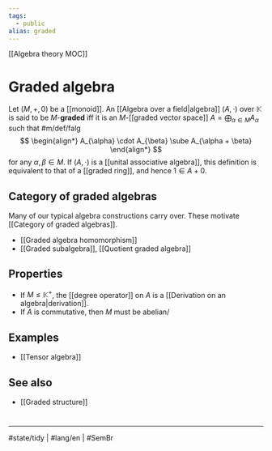 ```yaml
---
tags:
  - public
alias: graded
---
```

[[Algebra theory MOC]]
# Graded algebra

Let $(M, +, 0)$ be a [[monoid]].
An [[Algebra over a field|algebra]] $(A, \cdot)$ over $\mathbb{K}$ is said to be $M$-**graded** iff it is an $M$-[[graded vector space]] $A = \bigoplus_{\alpha \in M} A_{\alpha}$
such that #m/def/falg 
$$
\begin{align*}
A_{\alpha} \cdot A_{\beta} \sube A_{\alpha + \beta}
\end{align*}
$$
for any $\alpha,\beta \in M$.
If $(A, \cdot)$ is a [[unital associative algebra]], this definition is equivalent to that of a [[graded ring]],
and hence $1 \in A+0$.

## Category of graded algebras

Many of our typical algebra constructions carry over.
These motivate [[Category of graded algebras]].

- [[Graded algebra homomorphism]]
- [[Graded subalgebra]], [[Quotient graded algebra]]

## Properties

- If $M \leq \mathbb{K}^+$, the [[degree operator]] on $A$ is a [[Derivation on an algebra|derivation]].
- If $A$ is commutative, then $M$ must be abelian/

## Examples

- [[Tensor algebra]]

## See also

- [[Graded structure]]

#
---
#state/tidy | #lang/en | #SemBr
